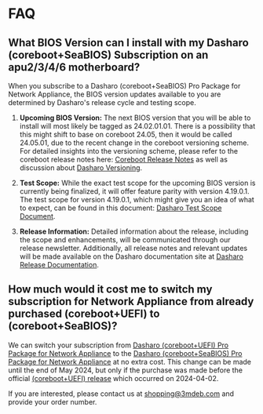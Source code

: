 # FAQ
<!-- markdownlint-disable-next-line MD013 -->
## What BIOS Version can I install with my Dasharo (coreboot+SeaBIOS) Subscription on an apu2/3/4/6 motherboard?

When you subscribe to a Dasharo (coreboot+SeaBIOS) Pro Package for
Network Appliance, the BIOS version updates available to you are determined by
Dasharo's release cycle and testing scope.

1. **Upcoming BIOS Version:**
The next BIOS version that you will be able to install will most likely be
tagged as 24.02.01.01. There is a possibility that this might shift to base on
coreboot 24.05, then it would be called 24.05.01, due to the recent change in
the coreboot versioning scheme. For detailed insights into the versioning
scheme, please refer to the coreboot release notes here: [Coreboot Release Notes](https://doc.coreboot.org/releases/coreboot-24.02-relnotes.html?highlight=releases#release-number-format-update)
as well as discussion about [Dasharo Versioning](https://github.com/Dasharo/dasharo-issues/issues/762).

1. **Test Scope:**
While the exact test scope for the upcoming BIOS version is currently being
finalized, it will offer feature parity with version 4.19.0.1. The test scope
for version 4.19.0.1, which might give you an idea of what to expect, can be
found in this document: [Dasharo Test Scope Document](https://docs.google.com/spreadsheets/d/1_uRhVo9eYeZONnelymonYp444zYHT_Q_qmJEJ8_XqJc/edit#gid=0).

1. **Release Information:**
Detailed information about the release, including the scope and enhancements,
will be communicated through our release newsletter. Additionally, all release
notes and relevant updates will be made available on the Dasharo documentation
site at [Dasharo Release Documentation](https://docs.dasharo.com/variants/pc_engines/releases_seabios/).
<!-- markdownlint-disable-next-line MD013 -->
## How much would it cost me to switch my subscription for Network Appliance from already purchased (coreboot+UEFI) to (coreboot+SeaBIOS)?

We can switch your subscription from [Dasharo (coreboot+UEFI) Pro Package
for Network Appliance](https://shop.3mdeb.com/shop/dasharo-entry-subscription/1-year-dasharo-entry-subscription-for-network-appliance/)
to the [Dasharo (coreboot+SeaBIOS) Pro Package for Network Appliance](https://shop.3mdeb.com/shop/dasharo-entry-subscription/1-year-dasharo-entry-subscription-for-network-appliance-corebootseabios/)
at no extra cost. This change can be made until the end of May 2024, but only if
the purchase was made before the official [(coreboot+UEFI) release](https://docs.dasharo.com/variants/pc_engines/releases_uefi/)
which occurred on 2024-04-02.

If you are interested, please contact us at shopping@3mdeb.com and provide your
order number.
